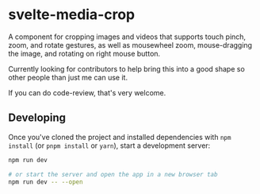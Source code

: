 # svelte-media-crop

A component for cropping images and videos that supports touch pinch, zoom, and rotate gestures, as well as mousewheel zoom, mouse-dragging the image, and rotating on right mouse button.

Currently looking for contributors to help bring this into a good shape so other people than just me can use it.

If you can do code-review, that's very welcome.

## Developing

Once you've cloned the project and installed dependencies with `npm install` (or `pnpm install` or `yarn`), start a development server:

```bash
npm run dev

# or start the server and open the app in a new browser tab
npm run dev -- --open
```

